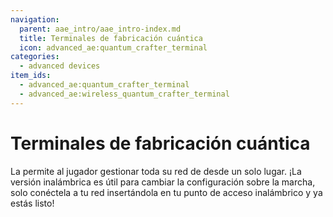 ```yaml
---
navigation:
  parent: aae_intro/aae_intro-index.md
  title: Terminales de fabricación cuántica
  icon: advanced_ae:quantum_crafter_terminal
categories:
  - advanced devices
item_ids:
  - advanced_ae:quantum_crafter_terminal
  - advanced_ae:wireless_quantum_crafter_terminal
---
```


# Terminales de fabricación cuántica

<Row gap="20">
<ItemImage id="advanced_ae:quantum_crafter_terminal" scale="4"></ItemImage>
<ItemImage id="advanced_ae:wireless_quantum_crafter_terminal" scale="4"></ItemImage>
</Row>

La <ItemLink id="advanced_ae:quantum_crafter_terminal"/> permite al jugador gestionar toda su red de <ItemLink id="advanced_ae:quantum_crafter"/>
desde un solo lugar. ¡La versión inalámbrica es útil para cambiar la configuración sobre la marcha, solo conéctela a tu red insertándola en 
tu punto de acceso inalámbrico y ya estás listo!

<Row gap="20">
<RecipeFor id="advanced_ae:quantum_crafter_terminal" />
<RecipeFor id="advanced_ae:wireless_quantum_crafter_terminal" />
</Row>
